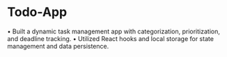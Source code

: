 # Todo-App

• Built a dynamic task management app with categorization, prioritization, and deadline tracking.
• Utilized React hooks and local storage for state management and data persistence.
